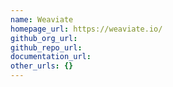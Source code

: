```yaml
---
name: Weaviate
homepage_url: https://weaviate.io/
github_org_url: 
github_repo_url:
documentation_url:
other_urls: {}
---
```

